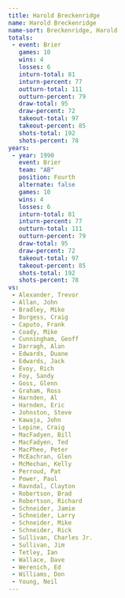 ```yaml
---
title: Harold Breckenridge
name: Harold Breckenridge
name-sort: Breckenridge, Harold
totals:
 - event: Brier
   games: 10
   wins: 4
   losses: 6
   inturn-total: 81
   inturn-percent: 77
   outturn-total: 111
   outturn-percent: 79
   draw-total: 95
   draw-percent: 72
   takeout-total: 97
   takeout-percent: 85
   shots-total: 192
   shots-percent: 78
years:
 - year: 1990
   event: Brier
   team: "AB"
   position: Fourth
   alternate: false
   games: 10
   wins: 4
   losses: 6
   inturn-total: 81
   inturn-percent: 77
   outturn-total: 111
   outturn-percent: 79
   draw-total: 95
   draw-percent: 72
   takeout-total: 97
   takeout-percent: 85
   shots-total: 192
   shots-percent: 78
vs:
 - Alexander, Trevor
 - Allan, John
 - Bradley, Mike
 - Burgess, Craig
 - Caputo, Frank
 - Coady, Mike
 - Cunningham, Geoff
 - Darragh, Alan
 - Edwards, Duane
 - Edwards, Jack
 - Evoy, Rich
 - Foy, Sandy
 - Goss, Glenn
 - Graham, Ross
 - Harnden, Al
 - Harnden, Eric
 - Johnston, Steve
 - Kawaja, John
 - Lepine, Craig
 - MacFadyen, Bill
 - MacFadyen, Ted
 - MacPhee, Peter
 - McEachran, Glen
 - McMechan, Kelly
 - Perroud, Pat
 - Power, Paul
 - Ravndal, Clayton
 - Robertson, Brad
 - Robertson, Richard
 - Schneider, Jamie
 - Schneider, Larry
 - Schneider, Mike
 - Schneider, Rick
 - Sullivan, Charles Jr.
 - Sullivan, Jim
 - Tetley, Ian
 - Wallace, Dave
 - Werenich, Ed
 - Williams, Don
 - Young, Neil
---
```

